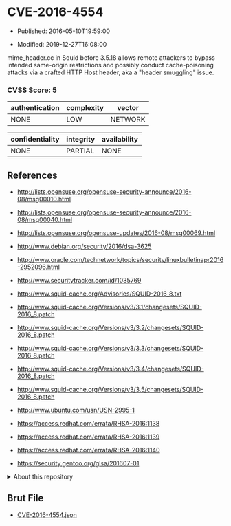 # CVE-2016-4554

- Published: 2016-05-10T19:59:00

- Modified: 2019-12-27T16:08:00

mime_header.cc in Squid before 3.5.18 allows remote attackers to bypass intended same-origin restrictions and possibly conduct cache-poisoning attacks via a crafted HTTP Host header, aka a "header smuggling" issue.

### CVSS Score: **5**

| authentication | complexity | vector |
| --- | --- | --- |
| NONE | LOW | NETWORK |

| confidentiality | integrity | availability |
| --- | --- | --- |
| NONE | PARTIAL | NONE |

## References

* http://lists.opensuse.org/opensuse-security-announce/2016-08/msg00010.html

* http://lists.opensuse.org/opensuse-security-announce/2016-08/msg00040.html

* http://lists.opensuse.org/opensuse-updates/2016-08/msg00069.html

* http://www.debian.org/security/2016/dsa-3625

* http://www.oracle.com/technetwork/topics/security/linuxbulletinapr2016-2952096.html

* http://www.securitytracker.com/id/1035769

* http://www.squid-cache.org/Advisories/SQUID-2016_8.txt

* http://www.squid-cache.org/Versions/v3/3.1/changesets/SQUID-2016_8.patch

* http://www.squid-cache.org/Versions/v3/3.2/changesets/SQUID-2016_8.patch

* http://www.squid-cache.org/Versions/v3/3.3/changesets/SQUID-2016_8.patch

* http://www.squid-cache.org/Versions/v3/3.4/changesets/SQUID-2016_8.patch

* http://www.squid-cache.org/Versions/v3/3.5/changesets/SQUID-2016_8.patch

* http://www.ubuntu.com/usn/USN-2995-1

* https://access.redhat.com/errata/RHSA-2016:1138

* https://access.redhat.com/errata/RHSA-2016:1139

* https://access.redhat.com/errata/RHSA-2016:1140

* https://security.gentoo.org/glsa/201607-01

<details>
<summary>About this repository</summary> 

  This repository is part of the project [Live Hack CVE](https://github.com/Live-Hack-CVE). Main website can be found [www.live-hack.org](https://www.live-hack.org) 
  
  Made by [Sn0wAlice](https://github.com/Sn0wAlice) for the people that care about security and need to have a feed of the latest CVEs. Hope you enjoy it, don't forget to star the repo and follow me on [Twitter](https://twitter.com/Sn0wAlice) and [Github](https://github.com/Sn0wAlice). And that is my [personnal website](https://www.alice-snow.me/)

  - [Home Page](https://github.com/Live-Hack-CVE)
  - [Framework](https://github.com/Live-Hack-CVE/cve-framework)
  - [CVE database](https://github.com/Live-Hack-CVE/full_database)
  - [Changelog](https://github.com/Live-Hack-CVE/Changelog)
</details>

## Brut File

* [CVE-2016-4554.json](https://raw.githubusercontent.com/Live-Hack-CVE/full_database/main/cves/2016/CVE-2016-4554.json)

